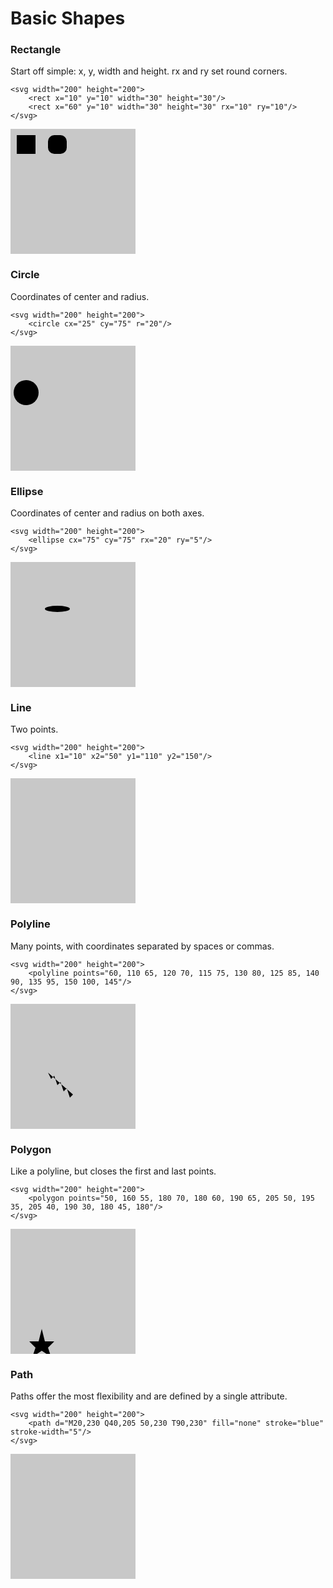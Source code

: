 <!-- PREAMBLE -->
<style>
svg { background-color: rgb(200, 200, 200); }
</style>
<!-- PREAMBLE -->

# Basic Shapes

### Rectangle
Start off simple: x, y, width and height. rx and ry set round corners.
```
<svg width="200" height="200">
    <rect x="10" y="10" width="30" height="30"/>
    <rect x="60" y="10" width="30" height="30" rx="10" ry="10"/>
</svg>
```
<svg width="200" height="200">
    <rect x="10" y="10" width="30" height="30"/>
    <rect x="60" y="10" width="30" height="30" rx="10" ry="10"/>
</svg>

### Circle
Coordinates of center and radius.
```
<svg width="200" height="200">
    <circle cx="25" cy="75" r="20"/>
</svg>
```
<svg width="200" height="200">
    <circle cx="25" cy="75" r="20"/>
</svg>

### Ellipse
Coordinates of center and radius on both axes.
```
<svg width="200" height="200">
    <ellipse cx="75" cy="75" rx="20" ry="5"/>
</svg>
```
<svg width="200" height="200">
    <ellipse cx="75" cy="75" rx="20" ry="5"/>
</svg>

### Line
Two points.
```
<svg width="200" height="200">
    <line x1="10" x2="50" y1="110" y2="150"/>
</svg>
```
<svg width="200" height="200">
    <line x1="10" x2="50" y1="110" y2="150"/>
</svg>

### Polyline
Many points, with coordinates separated by spaces or commas.
```
<svg width="200" height="200">
    <polyline points="60, 110 65, 120 70, 115 75, 130 80, 125 85, 140 90, 135 95, 150 100, 145"/>
</svg>
```
<svg width="200" height="200">
    <polyline points="60, 110 65, 120 70, 115 75, 130 80, 125 85, 140 90, 135 95, 150 100, 145"/>
</svg>

### Polygon
Like a polyline, but closes the first and last points.
```
<svg width="200" height="200">
    <polygon points="50, 160 55, 180 70, 180 60, 190 65, 205 50, 195 35, 205 40, 190 30, 180 45, 180"/>
</svg>
```
<svg width="200" height="200">
    <polygon points="50, 160 55, 180 70, 180 60, 190 65, 205 50, 195 35, 205 40, 190 30, 180 45, 180"/>
</svg>

### Path
Paths offer the most flexibility and are defined by a single attribute.
```
<svg width="200" height="200">
    <path d="M20,230 Q40,205 50,230 T90,230" fill="none" stroke="blue" stroke-width="5"/>
</svg>
```
<svg width="200" height="200">
    <path d="M20,230 Q40,205 50,230 T90,230" fill="none" stroke="blue" stroke-width="5"/>
</svg>
